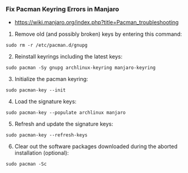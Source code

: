 ### Fix Pacman Keyring Errors in Manjaro 

- https://wiki.manjaro.org/index.php?title=Pacman_troubleshooting

1. Remove old (and possibly broken) keys by entering this command:
```text
sudo rm -r /etc/pacman.d/gnupg 
```
2. Reinstall keyrings including the latest keys:
```text
sudo pacman -Sy gnupg archlinux-keyring manjaro-keyring
```
3. Initialize the pacman keyring:
```text
sudo pacman-key --init 
```
4. Load the signature keys:
```text
sudo pacman-key --populate archlinux manjaro 
```
5. Refresh and update the signature keys:
```text
sudo pacman-key --refresh-keys 
```
6. Clear out the software packages downloaded during the aborted installation (optional):
```text
sudo pacman -Sc
```
